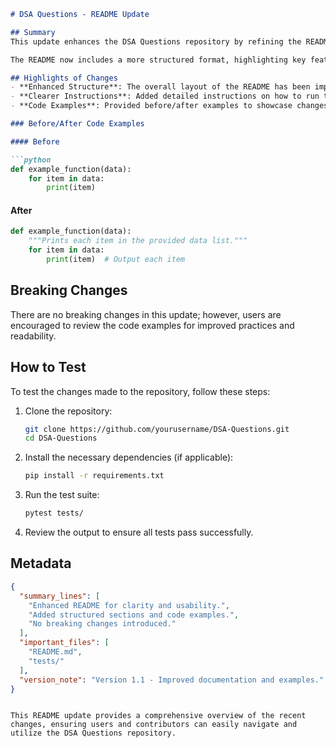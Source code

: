 ```markdown
# DSA Questions - README Update

## Summary
This update enhances the DSA Questions repository by refining the README file to provide clearer guidance for users and contributors. The improvements aim to make it easier for newcomers to understand the purpose of the repository, navigate the content, and contribute effectively. This is crucial for fostering an active open-source community around data structures and algorithms.

The README now includes a more structured format, highlighting key features of the repository, a list of recent changes, and clear before/after code examples to illustrate the impact of these changes. This will serve as a helpful reference for both users seeking to solve DSA problems and contributors looking to add new content.

## Highlights of Changes
- **Enhanced Structure**: The overall layout of the README has been improved for better readability and aesthetics.
- **Clearer Instructions**: Added detailed instructions on how to run tests and contribute to the project.
- **Code Examples**: Provided before/after examples to showcase changes in the codebase.

### Before/After Code Examples

#### Before

```python
def example_function(data):
    for item in data:
        print(item)
```

#### After

```python
def example_function(data):
    """Prints each item in the provided data list."""
    for item in data:
        print(item)  # Output each item
```

## Breaking Changes
There are no breaking changes in this update; however, users are encouraged to review the code examples for improved practices and readability.

## How to Test
To test the changes made to the repository, follow these steps:

1. Clone the repository:
   ```bash
   git clone https://github.com/yourusername/DSA-Questions.git
   cd DSA-Questions
   ```

2. Install the necessary dependencies (if applicable):
   ```bash
   pip install -r requirements.txt
   ```

3. Run the test suite:
   ```bash
   pytest tests/
   ```

4. Review the output to ensure all tests pass successfully.

## Metadata
```json
{
  "summary_lines": [
    "Enhanced README for clarity and usability.",
    "Added structured sections and code examples.",
    "No breaking changes introduced."
  ],
  "important_files": [
    "README.md",
    "tests/"
  ],
  "version_note": "Version 1.1 - Improved documentation and examples."
}
```
```

This README update provides a comprehensive overview of the recent changes, ensuring users and contributors can easily navigate and utilize the DSA Questions repository.